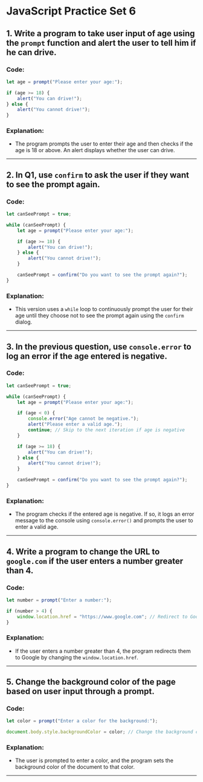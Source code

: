 # JavaScript Practice Set 6

## 1. Write a program to take user input of age using the `prompt` function and alert the user to tell him if he can drive.

### Code:
```javascript
let age = prompt("Please enter your age:");

if (age >= 18) {
    alert("You can drive!");
} else {
    alert("You cannot drive!");
}
```

### Explanation:
- The program prompts the user to enter their age and then checks if the age is 18 or above. An alert displays whether the user can drive.

---

## 2. In Q1, use `confirm` to ask the user if they want to see the prompt again.

### Code:
```javascript
let canSeePrompt = true;

while (canSeePrompt) {
    let age = prompt("Please enter your age:");

    if (age >= 18) {
        alert("You can drive!");
    } else {
        alert("You cannot drive!");
    }

    canSeePrompt = confirm("Do you want to see the prompt again?");
}
```

### Explanation:
- This version uses a `while` loop to continuously prompt the user for their age until they choose not to see the prompt again using the `confirm` dialog.

---

## 3. In the previous question, use `console.error` to log an error if the age entered is negative.

### Code:
```javascript
let canSeePrompt = true;

while (canSeePrompt) {
    let age = prompt("Please enter your age:");

    if (age < 0) {
        console.error("Age cannot be negative.");
        alert("Please enter a valid age.");
        continue; // Skip to the next iteration if age is negative
    }

    if (age >= 18) {
        alert("You can drive!");
    } else {
        alert("You cannot drive!");
    }

    canSeePrompt = confirm("Do you want to see the prompt again?");
}
```

### Explanation:
- The program checks if the entered age is negative. If so, it logs an error message to the console using `console.error()` and prompts the user to enter a valid age.

---

## 4. Write a program to change the URL to `google.com` if the user enters a number greater than 4.

### Code:
```javascript
let number = prompt("Enter a number:");

if (number > 4) {
    window.location.href = "https://www.google.com"; // Redirect to Google
}
```

### Explanation:
- If the user enters a number greater than 4, the program redirects them to Google by changing the `window.location.href`.

---

## 5. Change the background color of the page based on user input through a prompt.

### Code:
```javascript
let color = prompt("Enter a color for the background:");

document.body.style.backgroundColor = color; // Change the background color
```

### Explanation:
- The user is prompted to enter a color, and the program sets the background color of the document to that color.

---